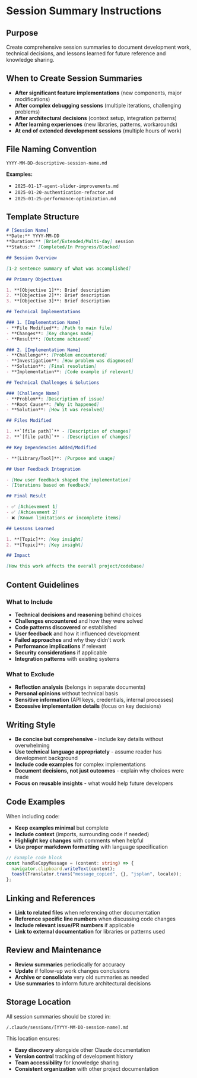 # Session Summary Instructions

## Purpose

Create comprehensive session summaries to document development work, technical decisions, and lessons learned for future reference and knowledge sharing.

## When to Create Session Summaries

- **After significant feature implementations** (new components, major modifications)
- **After complex debugging sessions** (multiple iterations, challenging problems)
- **After architectural decisions** (context setup, integration patterns)
- **After learning experiences** (new libraries, patterns, workarounds)
- **At end of extended development sessions** (multiple hours of work)

## File Naming Convention

```
YYYY-MM-DD-descriptive-session-name.md
```

**Examples:**
- `2025-01-17-agent-slider-improvements.md`
- `2025-01-20-authentication-refactor.md`
- `2025-01-25-performance-optimization.md`

## Template Structure

```markdown
# [Session Name]
**Date:** YYYY-MM-DD  
**Duration:** [Brief/Extended/Multi-day] session  
**Status:** [Completed/In Progress/Blocked]

## Session Overview

[1-2 sentence summary of what was accomplished]

## Primary Objectives

1. **[Objective 1]**: Brief description
2. **[Objective 2]**: Brief description
3. **[Objective 3]**: Brief description

## Technical Implementations

### 1. [Implementation Name]
- **File Modified**: [Path to main file]
- **Changes**: [Key changes made]
- **Result**: [Outcome achieved]

### 2. [Implementation Name]
- **Challenge**: [Problem encountered]
- **Investigation**: [How problem was diagnosed]
- **Solution**: [Final resolution]
- **Implementation**: [Code example if relevant]

## Technical Challenges & Solutions

### [Challenge Name]
- **Problem**: [Description of issue]
- **Root Cause**: [Why it happened]
- **Solution**: [How it was resolved]

## Files Modified

1. **`[file path]`** - [Description of changes]
2. **`[file path]`** - [Description of changes]

## Key Dependencies Added/Modified

- **[Library/Tool]**: [Purpose and usage]

## User Feedback Integration

- [How user feedback shaped the implementation]
- [Iterations based on feedback]

## Final Result

- ✅ [Achievement 1]
- ✅ [Achievement 2]
- ❌ [Known limitations or incomplete items]

## Lessons Learned

1. **[Topic]**: [Key insight]
2. **[Topic]**: [Key insight]

## Impact

[How this work affects the overall project/codebase]
```

## Content Guidelines

### What to Include

- **Technical decisions and reasoning** behind choices
- **Challenges encountered** and how they were solved
- **Code patterns discovered** or established
- **User feedback** and how it influenced development
- **Failed approaches** and why they didn't work
- **Performance implications** if relevant
- **Security considerations** if applicable
- **Integration patterns** with existing systems

### What to Exclude

- **Reflection analysis** (belongs in separate documents)
- **Personal opinions** without technical basis
- **Sensitive information** (API keys, credentials, internal processes)
- **Excessive implementation details** (focus on key decisions)

## Writing Style

- **Be concise but comprehensive** - include key details without overwhelming
- **Use technical language appropriately** - assume reader has development background
- **Include code examples** for complex implementations
- **Document decisions, not just outcomes** - explain why choices were made
- **Focus on reusable insights** - what would help future developers

## Code Examples

When including code:
- **Keep examples minimal** but complete
- **Include context** (imports, surrounding code if needed)
- **Highlight key changes** with comments when helpful
- **Use proper markdown formatting** with language specification

```typescript
// Example code block
const handleCopyMessage = (content: string) => {
  navigator.clipboard.writeText(content);
  toast(Translator.trans("message_copied", {}, "jsplan", locale));
};
```

## Linking and References

- **Link to related files** when referencing other documentation
- **Reference specific line numbers** when discussing code changes
- **Include relevant issue/PR numbers** if applicable
- **Link to external documentation** for libraries or patterns used

## Review and Maintenance

- **Review summaries** periodically for accuracy
- **Update** if follow-up work changes conclusions
- **Archive or consolidate** very old summaries as needed
- **Use summaries** to inform future architectural decisions

## Storage Location

All session summaries should be stored in:
```
/.claude/sessions/[YYYY-MM-DD-session-name].md
```

This location ensures:
- **Easy discovery** alongside other Claude documentation
- **Version control** tracking of development history
- **Team accessibility** for knowledge sharing
- **Consistent organization** with other project documentation